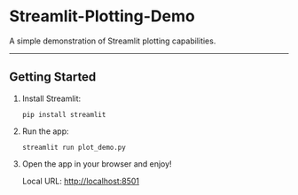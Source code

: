 # Streamlit-Plotting-Demo
 
 A simple demonstration of Streamlit plotting capabilities.

---
## Getting Started

1. Install Streamlit:

    ```pip install streamlit```

2. Run the app:

    ```streamlit run plot_demo.py```

3. Open the app in your browser and enjoy!

    Local URL: [http://localhost:8501](http://localhost:8501)
